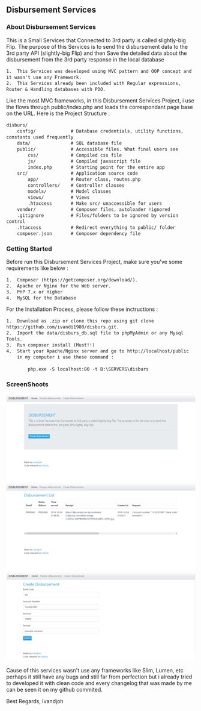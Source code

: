 ## Disbursement Services

### About Disbursement Services
This is a Small Services that Connected to 3rd party is called slightly-big Flip.
The purpose of this Services is to  send the disbursement data to the 3rd party API (slightly-big Flip)
and then Save the detailed data about the disbursement from the 3rd party response in the local database

    1.  This Services was developed using MVC pattern and OOP concept and it wasn't use any Framework.
    2.  This Services already been included with Regular expressions, Router & Handling databases with PDO.

Like the most MVC frameworks, in this Disbursement Services Project, i use the flows through public/index.php and loads the correspondant page base on the URL.
Here is the Project Structure :

    disburs/
        config/             # Database credentials, utility functions, constants used frequently
        data/               # SQL database file
        public/             # Accessible files. What final users see
            css/            # Compiled css file
            js/             # Compiled javascript file
            index.php       # Starting point for the entire app
        src/                # Application source code
            app/            # Router class, routes.php
            controllers/    # Controller classes
            models/         # Model classes
            views/          # Views
            .htaccess       # Make src/ unaccessible for users
        vendor/             # Composer files, autoloader !ignored
        .gitignore          # Files/folders to be ignored by version control
        .htaccess           # Redirect everything to public/ folder
        composer.json       # Composer dependency file


### Getting Started
Before run this Disbursement Services Project, make sure you've some requirements like below :

    1.  Composer (https://getcomposer.org/download/).
    2.  Apache or Nginx for the Web server.
    3.  PHP 7.x or Higher
    4.  MySQL for the Database

For the Installation Process, please follow these inctructions :

    1.  Download as .zip or clone this repo using git clone https://github.com/ivandi1980/disburs.git.
    2.  Import the data/disburs_db.sql file to phpMyAdmin or any Mysql Tools.
    3.  Run composer install (Must!!)
    4.  Start your Apache/Nginx server and go to http://localhost/public
        in my computer i use these command :

            php.exe -S localhost:80 -t B:\SERVERS\disburs


### ScreenShoots
![Dashboard](captured/home.png "This is the Home's Captured")
![Dashboard](captured/list.png "This is the List's Captured")
![Dashboard](captured/create.png "This is the Create's Captured")


Cause of this services wasn't use any frameworks like Slim, Lumen, etc perhaps it still have any bugs and still far from perfection but i already tried to developed it with clean code and every changelog that was made by me can be seen it on my github commited.

Best Regards, 
Ivandjoh